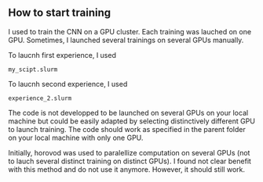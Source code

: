 ## How to start training

I used to train the CNN on a GPU cluster. Each training was lauched on one GPU. Sometimes, I launched several trainings on several GPUs manually.

To laucnh first experience, I used

```
my_scipt.slurm
```

To laucnh second experience, I used

```
experience_2.slurm
```

The code is not developped to be launched on several GPUs on your local machine but could be easily adapted by selecting distinctively different GPU to launch training. The code should work as specified in the parent folder on your local machine with only one GPU.

Initially, horovod was used to paralellize computation on several GPUs (not to lauch several distinct training on distinct GPUs). I found not clear benefit with this method and do not use it anymore. However, it should still work.